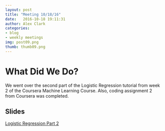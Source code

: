 ```yaml
---
layout: post
title: "Meeting 10/18/16"
date: 	2016-10-18 19:11:31
author: Alex Clark
categories:
- blog
- weekly meetings
img: post09.png
thumb: thumb09.png
---
```


# What Did We Do?

We went over the second part of the Logistic Regression tutorial from week 2 of the Coursera Machine Learning Course. Also, coding assignment 2 from Coursera was completed.

## Slides

[Logistic Regression Part 2](https://docs.google.com/presentation/d/1j-3UphG_5aRklcjOlGk-g3N5qnAZfn4GfPSQ_-reykM/)

[hampden]: https://github.com/jekyll/jekyll